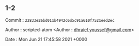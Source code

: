 ## 1-2 

 Commit : `22833e26bd011b4942c6d5c91a610f7521eed2ec`

 Author : scripted-atom <Author : dhraief.youssef@gmail.com> 

 Date 	: Mon Jun 21 17:45:58 2021 +0000 

